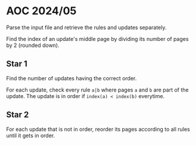 # AOC 2024/05

Parse the input file and retrieve the rules and updates separately.

Find the index of an update's middle page by dividing its number of pages by 2 (rounded down).

## Star 1

Find the number of updates having the correct order.

For each update, check every rule `a|b` where pages `a` and `b` are part of the update.
The update is in order if `index(a) < index(b)` everytime.

## Star 2

For each update that is not in order, reorder its pages according to all rules until it gets in order.
